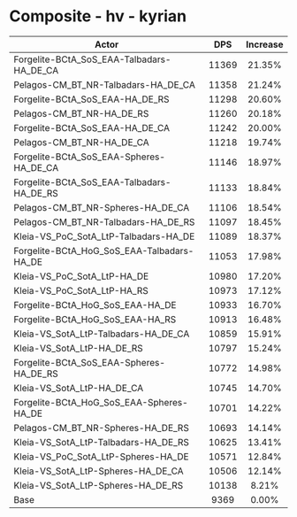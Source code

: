 # Composite - hv - kyrian
| Actor | DPS | Increase |
|---|:---:|:---:|
|Forgelite-BCtA_SoS_EAA-Talbadars-HA_DE_CA|11369|21.35%|
|Pelagos-CM_BT_NR-Talbadars-HA_DE_CA|11358|21.24%|
|Forgelite-BCtA_SoS_EAA-HA_DE_RS|11298|20.60%|
|Pelagos-CM_BT_NR-HA_DE_RS|11260|20.18%|
|Forgelite-BCtA_SoS_EAA-HA_DE_CA|11242|20.00%|
|Pelagos-CM_BT_NR-HA_DE_CA|11218|19.74%|
|Forgelite-BCtA_SoS_EAA-Spheres-HA_DE_CA|11146|18.97%|
|Forgelite-BCtA_SoS_EAA-Talbadars-HA_DE_RS|11133|18.84%|
|Pelagos-CM_BT_NR-Spheres-HA_DE_CA|11106|18.54%|
|Pelagos-CM_BT_NR-Talbadars-HA_DE_RS|11097|18.45%|
|Kleia-VS_PoC_SotA_LtP-Talbadars-HA_DE|11089|18.37%|
|Forgelite-BCtA_HoG_SoS_EAA-Talbadars-HA_DE|11053|17.98%|
|Kleia-VS_PoC_SotA_LtP-HA_DE|10980|17.20%|
|Kleia-VS_PoC_SotA_LtP-HA_RS|10973|17.12%|
|Forgelite-BCtA_HoG_SoS_EAA-HA_DE|10933|16.70%|
|Forgelite-BCtA_HoG_SoS_EAA-HA_RS|10913|16.48%|
|Kleia-VS_SotA_LtP-Talbadars-HA_DE_CA|10859|15.91%|
|Kleia-VS_SotA_LtP-HA_DE_RS|10797|15.24%|
|Forgelite-BCtA_SoS_EAA-Spheres-HA_DE_RS|10772|14.98%|
|Kleia-VS_SotA_LtP-HA_DE_CA|10745|14.70%|
|Forgelite-BCtA_HoG_SoS_EAA-Spheres-HA_DE|10701|14.22%|
|Pelagos-CM_BT_NR-Spheres-HA_DE_RS|10693|14.14%|
|Kleia-VS_SotA_LtP-Talbadars-HA_DE_RS|10625|13.41%|
|Kleia-VS_PoC_SotA_LtP-Spheres-HA_DE|10571|12.84%|
|Kleia-VS_SotA_LtP-Spheres-HA_DE_CA|10506|12.14%|
|Kleia-VS_SotA_LtP-Spheres-HA_DE_RS|10138|8.21%|
|Base|9369|0.00%|
